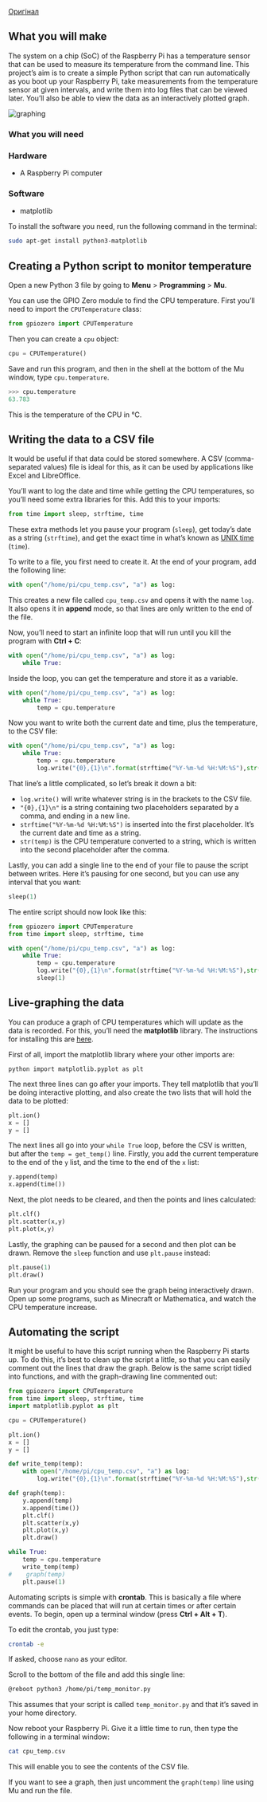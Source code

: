 [Оригінал](https://projects.raspberrypi.org/en/projects/temperature-log) 

## What you will make

The system on a chip (SoC) of the Raspberry Pi has a temperature sensor that can be used to measure its temperature from the command line. This project’s aim is to create a simple Python script that can run automatically as you boot up your Raspberry Pi, take measurements from the temperature sensor at given intervals, and write them into log files that can be viewed later. You’ll also be able to view the data as an interactively plotted graph.

![graphing](https://projects-static.raspberrypi.org/projects/temperature-log/141a3d12552b49886d23e2264c6da9afd9c9613f/en/images/graphing.gif)

### What you will need

### Hardware

- A Raspberry Pi computer

### Software

- matplotlib

To install the software you need, run the following command in the terminal:

```bash
sudo apt-get install python3-matplotlib
```

## Creating a Python script to monitor temperature

Open a new Python 3 file by going to **Menu** > **Programming** > **Mu**.

You can use the GPIO Zero module to find the CPU temperature. First you’ll need to import the `CPUTemperature` class:

```python
from gpiozero import CPUTemperature
```

Then you can create a `cpu` object:

```python
cpu = CPUTemperature()
```

Save and run this program, and then in the shell at the bottom of the Mu window, type `cpu.temperature`.

```python
>>> cpu.temperature
63.783
```

This is the temperature of the CPU in ℃.

## Writing the data to a CSV file

It would be useful if that data could be stored somewhere. A CSV (comma-separated values) file is ideal for this, as it can be used by applications like Excel and LibreOffice.

You’ll want to log the date and time while getting the CPU temperatures, so you’ll need some extra libraries for this. Add this to your imports:

```python
from time import sleep, strftime, time
```

These extra methods let you pause your program (`sleep`), get today’s date as a string (`strftime`), and get the exact time in what’s known as [UNIX time](https://en.wikipedia.org/wiki/Unix_time) (`time`).

To write to a file, you first need to create it. At the end of your program, add the following line:

```python
with open("/home/pi/cpu_temp.csv", "a") as log:
```

This creates a new file called `cpu_temp.csv` and opens it with the name `log`. It also opens it in **append** mode, so that lines are only written to the end of the file.

Now, you’ll need to start an infinite loop that will run until you kill the program with **Ctrl + C**:

```python
with open("/home/pi/cpu_temp.csv", "a") as log:
	while True:
```

Inside the loop, you can get the temperature and store it as a variable.

```python
with open("/home/pi/cpu_temp.csv", "a") as log:
	while True:
		temp = cpu.temperature
```

Now you want to write both the current date and time, plus the temperature, to the CSV file:

```python
with open("/home/pi/cpu_temp.csv", "a") as log:
	while True:
		temp = cpu.temperature
		log.write("{0},{1}\n".format(strftime("%Y-%m-%d %H:%M:%S"),str(temp)))
```

That line’s a little complicated, so let’s break it down a bit:

- `log.write()` will write whatever string is in the brackets to the CSV file.
- `"{0},{1}\n"` is a string containing two placeholders separated by a comma, and ending in a new line.
- `strftime("%Y-%m-%d %H:%M:%S")` is inserted into the first placeholder. It’s the current date and time as a string.
- `str(temp)` is the CPU temperature converted to a string, which is written into the second placeholder after the comma.

Lastly, you can add a single line to the end of your file to pause the script between writes. Here it’s pausing for one second, but you can use any interval that you want:

```python
sleep(1)
```

The entire script should now look like this:

```python
from gpiozero import CPUTemperature
from time import sleep, strftime, time

with open("/home/pi/cpu_temp.csv", "a") as log:
	while True:
		temp = cpu.temperature
		log.write("{0},{1}\n".format(strftime("%Y-%m-%d %H:%M:%S"),str(temp)))
		sleep(1)
```

## Live-graphing the data

You can produce a graph of CPU temperatures which will update as the data is recorded. For this, you’ll need the **matplotlib** library. The instructions for installing this are [here](https://github.com/raspberrypilearning/temperature-log/blob/master/software.md).

First of all, import the matplotlib library where your other imports are:

```
python import matplotlib.pyplot as plt
```

The next three lines can go after your imports. They tell matplotlib that you’ll be doing interactive plotting, and also create the two lists that will hold the data to be plotted:

```python
plt.ion()
x = []
y = []
```

The next lines all go into your `while True` loop, before the CSV is written, but after the `temp = get_temp()` line. Firstly, you add the current temperature to the end of the `y` list, and the time to the end of the `x` list:

```python
y.append(temp)
x.append(time())
```

Next, the plot needs to be cleared, and then the points and lines calculated:

```python
plt.clf()
plt.scatter(x,y)
plt.plot(x,y)
```

Lastly, the graphing can be paused for a second and then plot can be drawn. Remove the `sleep` function and use `plt.pause` instead:

```python
plt.pause(1)
plt.draw()
```

Run your program and you should see the graph being interactively drawn. Open up some programs, such as Minecraft or Mathematica, and watch the CPU temperature increase.

## Automating the script

It might be useful to have this script running when the Raspberry Pi starts up. To do this, it’s best to clean up the script a little, so that you can easily comment out the lines that draw the graph. Below is the same script tidied into functions, and with the graph-drawing line commented out:

```python
from gpiozero import CPUTemperature
from time import sleep, strftime, time
import matplotlib.pyplot as plt

cpu = CPUTemperature()

plt.ion()
x = []
y = []

def write_temp(temp):
    with open("/home/pi/cpu_temp.csv", "a") as log:
        log.write("{0},{1}\n".format(strftime("%Y-%m-%d %H:%M:%S"),str(temp)))

def graph(temp):
    y.append(temp)
    x.append(time())
    plt.clf()
    plt.scatter(x,y)
    plt.plot(x,y)
    plt.draw()

while True:
    temp = cpu.temperature
    write_temp(temp)
#    graph(temp)
    plt.pause(1)
```

Automating scripts is simple with **crontab**. This is basically a file where commands can be placed that will run at certain times or after certain events. To begin, open up a terminal window (press **Ctrl + Alt + T**).

To edit the crontab, you just type:

```bash
crontab -e
```

If asked, choose `nano` as your editor.

Scroll to the bottom of the file and add this single line:

```bash
@reboot python3 /home/pi/temp_monitor.py
```

This assumes that your script is called `temp_monitor.py` and that it’s saved in your home directory.

Now reboot your Raspberry Pi. Give it a little time to run, then type the following in a terminal window:

```bash
cat cpu_temp.csv
```

This will enable you to see the contents of the CSV file.

If you want to see a graph, then just uncomment the `graph(temp)` line using Mu and run the file.